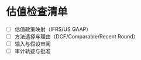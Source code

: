 # 估值检查清单

- [ ] 估值政策映射（IFRS/US GAAP）
- [ ] 方法选择与理由（DCF/Comparable/Recent Round）
- [ ] 输入与假设审阅
- [ ] 审计轨迹与批准
